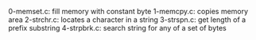 0-memset.c: fill memory with constant byte
1-memcpy.c: copies memory area
2-strchr.c: locates a character in a string
3-strspn.c: get length of a prefix substring
4-strpbrk.c: search string for any of a set of bytes
